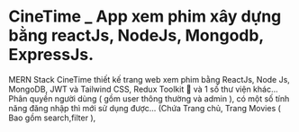 # CineTime _ App xem phim xây dựng bằng reactJs, NodeJs, Mongodb, ExpressJs.

MERN Stack CineTime thiết kế trang web xem phim bằng ReactJs, Node Js, MongoDB, JWT và  Tailwind CSS, Redux Toolkit 💪 và 1 số thư viện khác... 
Phân quyền người dùng ( gồm user thông thường và admin ), có một số tính năng đăng nhập thì mới sử dụng được...
(Chứa Trang chủ, Trang Movies ( Bao gồm search,filter ),  
